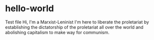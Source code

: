 # hello-world


Test file
Hi, I'm a Marxist-Leninist I'm here to liberate the proletariat by establishing the dictatorship of the proletariat all over the world and abolishing capitalism to make way for communism.
